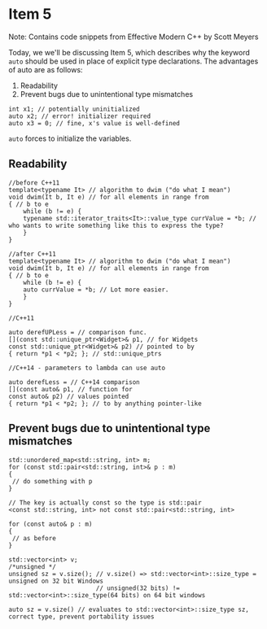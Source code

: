 

# Item 5

Note: Contains code snippets from Effective Modern C++ by Scott Meyers

Today, we we'll be discussing Item 5, which describes why the keyword `auto` should be used in place of explicit type declarations. The advantages of auto are as follows:

1. Readability 
2. Prevent bugs due to unintentional type mismatches

```
int x1; // potentially uninitialized
auto x2; // error! initializer required
auto x3 = 0; // fine, x's value is well-defined
```

`auto` forces to initialize the variables.


## Readability

```
//before C++11
template<typename It> // algorithm to dwim ("do what I mean")
void dwim(It b, It e) // for all elements in range from
{ // b to e
	while (b != e) {
	typename std::iterator_traits<It>::value_type currValue = *b; // who wants to write something like this to express the type?
	}
}
```

```
//after C++11
template<typename It> // algorithm to dwim ("do what I mean")
void dwim(It b, It e) // for all elements in range from
{ // b to e
	while (b != e) {
	auto currValue = *b; // Lot more easier.
	}
}
```

```
//C++11

auto derefUPLess = // comparison func.
[](const std::unique_ptr<Widget>& p1, // for Widgets
const std::unique_ptr<Widget>& p2) // pointed to by
{ return *p1 < *p2; }; // std::unique_ptrs
```

```
//C++14 - parameters to lambda can use auto

auto derefLess = // C++14 comparison
[](const auto& p1, // function for
const auto& p2) // values pointed
{ return *p1 < *p2; }; // to by anything pointer-like

```
## Prevent bugs due to unintentional type mismatches


```
std::unordered_map<std::string, int> m;
for (const std::pair<std::string, int>& p : m)
{
 // do something with p
}
````

```
// The key is actually const so the type is std::pair
<const std::string, int> not const std::pair<std::string, int>

for (const auto& p : m)
{
 // as before
}
```

```
std::vector<int> v;
/*unsigned */
unsigned sz = v.size(); // v.size() => std::vector<int>::size_type = unsigned on 32 bit Windows
                        // unsigned(32 bits) != std::vector<int>::size_type(64 bits) on 64 bit windows

auto sz = v.size() // evaluates to std::vector<int>::size_type sz, correct type, prevent portability issues


```
